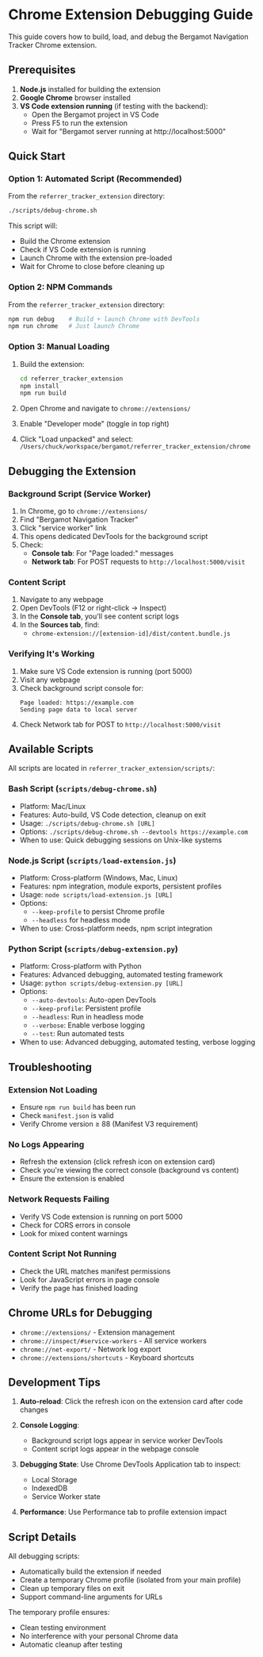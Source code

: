 # Chrome Extension Debugging Guide

This guide covers how to build, load, and debug the Bergamot Navigation Tracker Chrome extension.

## Prerequisites

1. **Node.js** installed for building the extension
2. **Google Chrome** browser installed
3. **VS Code extension running** (if testing with the backend):
   - Open the Bergamot project in VS Code
   - Press F5 to run the extension
   - Wait for "Bergamot server running at http://localhost:5000"

## Quick Start

### Option 1: Automated Script (Recommended)

From the `referrer_tracker_extension` directory:
```bash
./scripts/debug-chrome.sh
```

This script will:
- Build the Chrome extension
- Check if VS Code extension is running
- Launch Chrome with the extension pre-loaded
- Wait for Chrome to close before cleaning up

### Option 2: NPM Commands

From the `referrer_tracker_extension` directory:
```bash
npm run debug    # Build + launch Chrome with DevTools
npm run chrome   # Just launch Chrome
```

### Option 3: Manual Loading

1. Build the extension:
   ```bash
   cd referrer_tracker_extension
   npm install
   npm run build
   ```

2. Open Chrome and navigate to `chrome://extensions/`

3. Enable "Developer mode" (toggle in top right)

4. Click "Load unpacked" and select:
   `/Users/chuck/workspace/bergamot/referrer_tracker_extension/chrome`

## Debugging the Extension

### Background Script (Service Worker)

1. In Chrome, go to `chrome://extensions/`
2. Find "Bergamot Navigation Tracker"
3. Click "service worker" link
4. This opens dedicated DevTools for the background script
5. Check:
   - **Console tab**: For "Page loaded:" messages
   - **Network tab**: For POST requests to `http://localhost:5000/visit`

### Content Script

1. Navigate to any webpage
2. Open DevTools (F12 or right-click → Inspect)
3. In the **Console tab**, you'll see content script logs
4. In the **Sources tab**, find:
   - `chrome-extension://[extension-id]/dist/content.bundle.js`

### Verifying It's Working

1. Make sure VS Code extension is running (port 5000)
2. Visit any webpage
3. Check background script console for:
   ```
   Page loaded: https://example.com
   Sending page data to local server
   ```
4. Check Network tab for POST to `http://localhost:5000/visit`

## Available Scripts

All scripts are located in `referrer_tracker_extension/scripts/`:

### Bash Script (`scripts/debug-chrome.sh`)
- Platform: Mac/Linux
- Features: Auto-build, VS Code detection, cleanup on exit
- Usage: `./scripts/debug-chrome.sh [URL]`
- Options: `./scripts/debug-chrome.sh --devtools https://example.com`
- When to use: Quick debugging sessions on Unix-like systems

### Node.js Script (`scripts/load-extension.js`)
- Platform: Cross-platform (Windows, Mac, Linux)
- Features: npm integration, module exports, persistent profiles
- Usage: `node scripts/load-extension.js [URL]`
- Options: 
  - `--keep-profile` to persist Chrome profile
  - `--headless` for headless mode
- When to use: Cross-platform needs, npm script integration

### Python Script (`scripts/debug-extension.py`)
- Platform: Cross-platform with Python
- Features: Advanced debugging, automated testing framework
- Usage: `python scripts/debug-extension.py [URL]`
- Options:
  - `--auto-devtools`: Auto-open DevTools
  - `--keep-profile`: Persistent profile
  - `--headless`: Run in headless mode
  - `--verbose`: Enable verbose logging
  - `--test`: Run automated tests
- When to use: Advanced debugging, automated testing, verbose logging

## Troubleshooting

### Extension Not Loading
- Ensure `npm run build` has been run
- Check `manifest.json` is valid
- Verify Chrome version ≥ 88 (Manifest V3 requirement)

### No Logs Appearing
- Refresh the extension (click refresh icon on extension card)
- Check you're viewing the correct console (background vs content)
- Ensure the extension is enabled

### Network Requests Failing
- Verify VS Code extension is running on port 5000
- Check for CORS errors in console
- Look for mixed content warnings

### Content Script Not Running
- Check the URL matches manifest permissions
- Look for JavaScript errors in page console
- Verify the page has finished loading

## Chrome URLs for Debugging

- `chrome://extensions/` - Extension management
- `chrome://inspect/#service-workers` - All service workers
- `chrome://net-export/` - Network log export
- `chrome://extensions/shortcuts` - Keyboard shortcuts

## Development Tips

1. **Auto-reload**: Click the refresh icon on the extension card after code changes

2. **Console Logging**: 
   - Background script logs appear in service worker DevTools
   - Content script logs appear in the webpage console

3. **Debugging State**: Use Chrome DevTools Application tab to inspect:
   - Local Storage
   - IndexedDB
   - Service Worker state

4. **Performance**: Use Performance tab to profile extension impact

## Script Details

All debugging scripts:
- Automatically build the extension if needed
- Create a temporary Chrome profile (isolated from your main profile)
- Clean up temporary files on exit
- Support command-line arguments for URLs

The temporary profile ensures:
- Clean testing environment
- No interference with your personal Chrome data
- Automatic cleanup after testing